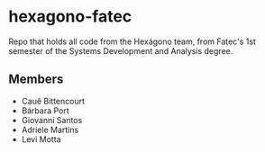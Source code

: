 # hexagono-fatec
Repo that holds all code from the Hexágono team, from Fatec's 1st semester of the Systems Development and Analysis degree.

## Members
- Cauê Bittencourt
- Bárbara Port
- Giovanni Santos
- Adriele Martins
- Levi Motta
